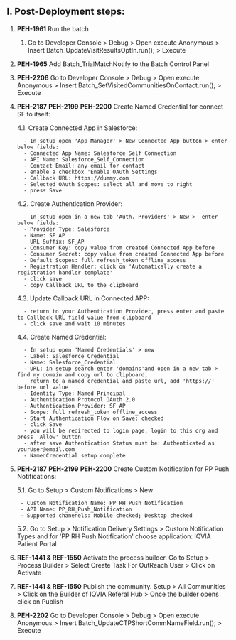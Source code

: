 ## I. Post-Deployment steps:

1. **PEH-1961** Run the batch
    1. Go to Developer Console > Debug > Open execute Anonymous > Insert Batch_UpdateVisitResultsOptIn.run(); > Execute
    
2. **PEH-1965** Add Batch_TrialMatchNotify to the Batch Control Panel

3. **PEH-2206** Go to Developer Console > Debug > Open execute Anonymous > Insert Batch_SetVisitedCommunitiesOnContact.run(); > Execute
   
4. **PEH-2187** **PEH-2199** **PEH-2200** Create Named Credential for connect SF to itself:

    4.1. Create Connected App in Salesforce:
    
         - In setup open 'App Manager' > New Connected App button > enter below fields:
         - Connected App Name: Salesforce Self Connection
         - API Name: Salesforce_Self_Connection
         - Contact Email: any email for contact
         - enable a checkbox 'Enable OAuth Settings'
         - Callback URL: https://dummy.com
         - Selected OAuth Scopes: select all and move to right
         - press Save
    
    4.2. Create Authentication Provider:
    
         - In setup open in a new tab 'Auth. Providers' > New >  enter below fields:
         - Provider Type: Salesforce
         - Name: SF AP
         - URL Suffix: SF_AP
         - Consumer Key: copy value from created Connected App before
         - Consumer Secret: copy value from created Connected App before
         - Default Scopes: full refresh_token offline_access
         - Registration Handler: click on 'Automatically create a registration handler template'
         - click save
         - copy Callback URL to the clipboard 
    
    4.3. Update Callback URL in Connected APP:
    
         - return to your Authentication Provider, press enter and paste to Callback URL field value from clipboard
         - click save and wait 10 minutes
    
    4.4. Create Named Credential:
    
         - In setup open 'Named Credentials' > new
         - Label: Salesforce Credential
         - Name: Salesforce_Credential
         - URL: in setup search enter 'domains'and open in a new tab > find my domain and copy url to clipboard, 
           return to a named credential and paste url, add 'https://' before url value
         - Identity Type: Named Principal
         - Authentication Protocol OAuth 2.0
         - Authentication Provider: SF AP
         - Scope: full refresh_token offline_access
         - Start Authentication Flow on Save: checked
         - click Save
         - you will be redirected to login page, login to this org and press 'Allow' button
         - after save Authentication Status must be: Authenticated as yourUser@email.com 
         - NamedCredential setup complete

5. **PEH-2187** **PEH-2199** **PEH-2200** Create Custom Notification for PP Push Notifications:

    5.1. Go to Setup > Custom Notifications > New 
    
        - Custom Notification Name: PP RH Push Notification
        - API Name: PP_RH_Push_Notification
        - Supported chanenels: Mobile checked; Desktop checked
    
    5.2. Go to Setup > Notification Delivery Settings > Custom Notification Types and for 'PP RH Push Notification' choose application: IQVIA Patient Portal

6. **REF-1441 & REF-1550** Activate the process builder. Go to Setup > Process Builder > Select Create Task For OutReach User > Click on Activate

7. **REF-1441 & REF-1550** Publish the community. Setup > All Communities > Click on the Builder of IQVIA Referal Hub > Once the builder opens click on Publish

8. **PEH-2202** Go to Developer Console > Debug > Open execute Anonymous > Insert Batch_UpdateCTPShortCommNameField.run(); > Execute
